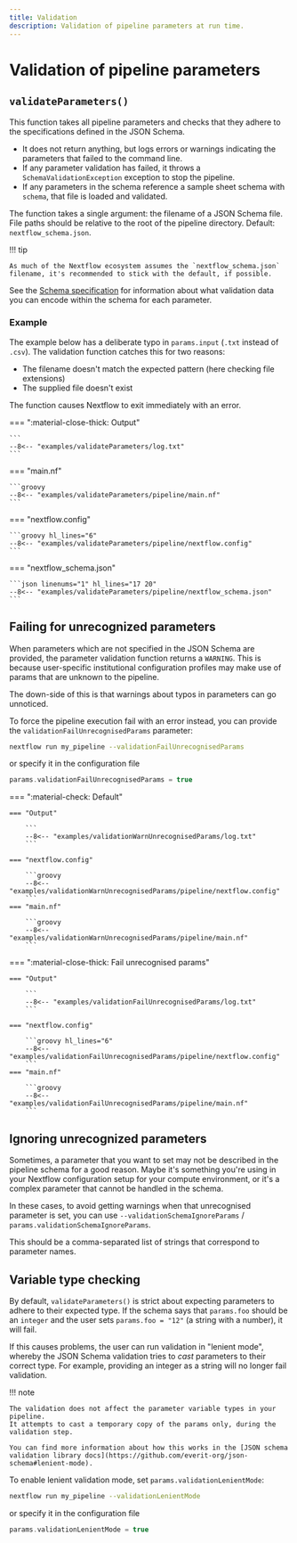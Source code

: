 ```yaml
---
title: Validation
description: Validation of pipeline parameters at run time.
---
```


# Validation of pipeline parameters

## `validateParameters()`

This function takes all pipeline parameters and checks that they adhere to the specifications defined in the JSON Schema.

- It does not return anything, but logs errors or warnings indicating the parameters that failed to the command line.
- If any parameter validation has failed, it throws a `SchemaValidationException` exception to stop the pipeline.
- If any parameters in the schema reference a sample sheet schema with `schema`, that file is loaded and validated.

The function takes a single argument: the filename of a JSON Schema file.
File paths should be relative to the root of the pipeline directory.
Default: `nextflow_schema.json`.

!!! tip

    As much of the Nextflow ecosystem assumes the `nextflow_schema.json` filename, it's recommended to stick with the default, if possible.

See the [Schema specification](../nextflow_schema/nextflow_schema_specification.md) for information about what validation data you can encode within the schema for each parameter.

### Example

The example below has a deliberate typo in `params.input` (`.txt` instead of `.csv`).
The validation function catches this for two reasons:

- The filename doesn't match the expected pattern (here checking file extensions)
- The supplied file doesn't exist

The function causes Nextflow to exit immediately with an error.

=== ":material-close-thick: Output"

    ```
    --8<-- "examples/validateParameters/log.txt"
    ```

=== "main.nf"

    ```groovy
    --8<-- "examples/validateParameters/pipeline/main.nf"
    ```

=== "nextflow.config"

    ```groovy hl_lines="6"
    --8<-- "examples/validateParameters/pipeline/nextflow.config"
    ```

=== "nextflow_schema.json"

    ```json linenums="1" hl_lines="17 20"
    --8<-- "examples/validateParameters/pipeline/nextflow_schema.json"
    ```

## Failing for unrecognized parameters

When parameters which are not specified in the JSON Schema are provided, the parameter validation function returns a `WARNING`.
This is because user-specific institutional configuration profiles may make use of params that are unknown to the pipeline.

The down-side of this is that warnings about typos in parameters can go unnoticed.

To force the pipeline execution fail with an error instead, you can provide the `validationFailUnrecognisedParams` parameter:

```bash
nextflow run my_pipeline --validationFailUnrecognisedParams
```

or specify it in the configuration file

```groovy
params.validationFailUnrecognisedParams = true
```

=== ":material-check: Default"

    === "Output"

        ```
        --8<-- "examples/validationWarnUnrecognisedParams/log.txt"
        ```

    === "nextflow.config"

        ```groovy
        --8<-- "examples/validationWarnUnrecognisedParams/pipeline/nextflow.config"
        ```
    === "main.nf"

        ```groovy
        --8<-- "examples/validationWarnUnrecognisedParams/pipeline/main.nf"
        ```

=== ":material-close-thick: Fail unrecognised params"

    === "Output"

        ```
        --8<-- "examples/validationFailUnrecognisedParams/log.txt"
        ```

    === "nextflow.config"

        ```groovy hl_lines="6"
        --8<-- "examples/validationFailUnrecognisedParams/pipeline/nextflow.config"
        ```
    === "main.nf"

        ```groovy
        --8<-- "examples/validationFailUnrecognisedParams/pipeline/main.nf"
        ```

## Ignoring unrecognized parameters

Sometimes, a parameter that you want to set may not be described in the pipeline schema for a good reason.
Maybe it's something you're using in your Nextflow configuration setup for your compute environment,
or it's a complex parameter that cannot be handled in the schema.

In these cases, to avoid getting warnings when that unrecognised parameter is set,
you can use `--validationSchemaIgnoreParams` / `params.validationSchemaIgnoreParams`.

This should be a comma-separated list of strings that correspond to parameter names.

## Variable type checking

By default, `validateParameters()` is strict about expecting parameters to adhere to their expected type.
If the schema says that `params.foo` should be an `integer` and the user sets `params.foo = "12"` (a string with a number), it will fail.

If this causes problems, the user can run validation in "lenient mode", whereby the JSON Schema validation tries to _cast_ parameters to their correct type.
For example, providing an integer as a string will no longer fail validation.

!!! note

    The validation does not affect the parameter variable types in your pipeline.
    It attempts to cast a temporary copy of the params only, during the validation step.

    You can find more information about how this works in the [JSON schema validation library docs](https://github.com/everit-org/json-schema#lenient-mode).

To enable lenient validation mode, set `params.validationLenientMode`:

```bash
nextflow run my_pipeline --validationLenientMode
```

or specify it in the configuration file

```groovy
params.validationLenientMode = true
```
